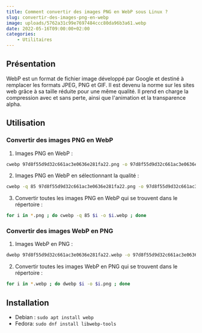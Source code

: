 ```yaml
---
title: Comment convertir des images PNG en WebP sous Linux ?
slug: convertir-des-images-png-en-webp
image: uploads/5762a31c99e7697484ccc80da96b3a61.webp
date: 2022-05-16T09:00:00+02:00
categories:
    - Utilitaires
---
```


## Présentation

WebP est un format de fichier image développé par Google et destiné à remplacer les formats JPEG, PNG et GIF. Il est devenu la norme sur les sites web grâce à sa taille réduite pour une même qualité. Il prend en charge la compression avec et sans perte, ainsi que l'animation et la transparence alpha. 

## Utilisation

### Convertir des images PNG en WebP

1. Images PNG en WebP :

```bash
cwebp 97d8f55d9d32c661ac3e0636e281fa22.png -o 97d8f55d9d32c661ac3e0636e281fa22.webp
```

2. Images PNG en WebP en sélectionnant la qualité :

```bash
cwebp -q 85 97d8f55d9d32c661ac3e0636e281fa22.png -o 97d8f55d9d32c661ac3e0636e281fa22.webp
```

3. Convertir toutes les images PNG en WebP qui se trouvent dans le répertoire :

```bash
for i in *.png ; do cwebp -q 85 $i -o $i.webp ; done
```

### Convertir des images WebP en PNG

1. Images WebP en PNG :

```bash
dwebp 97d8f55d9d32c661ac3e0636e281fa22.webp -o 97d8f55d9d32c661ac3e0636e281fa22.png
```

2. Convertir toutes les images WebP en PNG qui se trouvent dans le répertoire :

```bash
for i in *.webp ; do dwebp $i -o $i.png ; done
```

## Installation

- Debian : `sudo apt install webp`
- Fedora: `sudo dnf install libwebp-tools`
